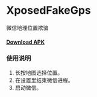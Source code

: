 # XposedFakeGps
微信地理位置欺骗


#### [Download APK](https://github.com/nirvanawoody/XposedFakeGps/releases/tag/1.0)


### 使用说明
1. 长按地图选择位置。
2. 在设置里结束微信进程。
3. 启动微信。
